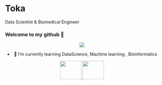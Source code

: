 # Toka
Data Scientist & Biomedical Engineer
### Welcome to my github 👋


<div id="header" align="center">


<div id="header" align="center">
  <img src="https://media.giphy.com/media/L1R1tvI9svkIWwpVYr/giphy.gif">
  

- 🌱 I’m currently learning DataScience, Machine learning , Bioinformatics


<div id="badges">
<a href="https://www.linkedin.com/in/toka-mamdouh/">
    <img src="https://logos-world.net/wp-content/uploads/2020/05/Linkedin-Logo.png" width=70 height=60/>
  </a>
  <a href="https://www.kaggle.com/tokamamdouh">
    <img src="https://cdn.icon-icons.com/icons2/2699/PNG/512/kaggle_logo_icon_168474.png" width=70 height=60/>
  </a>
 
</div>
</div>

